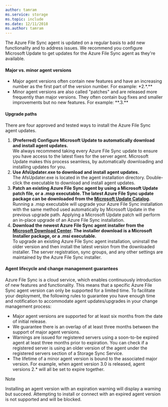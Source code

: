 ```yaml
---
author: tamram
ms.service: storage
ms.topic: include
ms.date: 12/11/2018
ms.author: tamram
---
```

The Azure File Sync agent is updated on a regular basis to add new functionality and to address issues. We recommend you configure Microsoft Update to get updates for the Azure File Sync agent as they're available.

#### Major vs. minor agent versions
* Major agent versions often contain new features and have an increasing number as the first part of the version number. For example: \*2.\*.\*\*
* Minor agent versions are also called "patches" and are released more frequently than major versions. They often contain bug fixes and smaller improvements but no new features. For example: \*\*.3.\*\*

#### Upgrade paths
There are four approved and tested ways to install the Azure File Sync agent updates. 
1. **(Preferred) Configure Microsoft Update to automatically download and install agent updates.**  
    We always recommend taking every Azure File Sync update to ensure you have access to the latest fixes for the server agent. Microsoft Update makes this process seamless, by automatically downloading and installing updates for you.
2. **Use AfsUpdater.exe to download and install agent updates.**  
    The AfsUpdater.exe is located in the agent installation directory. Double-click the executable to download and install agent updates. 
3. **Patch an existing Azure File Sync agent by using a Microsoft Update patch file, or a .msp executable. The latest Azure File Sync update package can be downloaded from the [Microsoft Update Catalog](https://www.catalog.update.microsoft.com/Search.aspx?q=Azure%20File%20Sync).**  
    Running a .msp executable will upgrade your Azure File Sync installation with the same method used automatically by Microsoft Update in the previous upgrade path. Applying a Microsoft Update patch will perform an in-place upgrade of an Azure File Sync installation.
4. **Download the newest Azure File Sync agent installer from the [Microsoft Download Center](https://go.microsoft.com/fwlink/?linkid=858257). The installer download is a Microsoft Installer package, or a .msi executable.**  
    To upgrade an existing Azure File Sync agent installation, uninstall the older version and then install the latest version from the downloaded installer. The server registration, sync groups, and any other settings are maintained by the Azure File Sync installer.

#### Agent lifecycle and change management guarantees
Azure File Sync is a cloud service, which enables continuously introduction of new features and functionality. This means that a specific Azure File Sync agent version can only be supported for a limited time. To facilitate your deployment, the following rules to guarantee you have enough time and notification to accommodate agent updates/upgrades in your change management process:

- Major agent versions are supported for at least six months from the date of initial release.
- We guarantee there is an overlap of at least three months between the support of major agent versions. 
- Warnings are issued for registered servers using a soon-to-be expired agent at least three months prior to expiration. You can check if a registered server is using an older version of the agent under the registered servers section of a Storage Sync Service.
- The lifetime of a minor agent version is bound to the associated major version. For example, when agent version 3.0 is released, agent versions 2.\* will all be set to expire together.

> [!Note]
> Installing an agent version with an expiration warning will display a warning but succeed. Attempting to install or connect with an expired agent version is not supported and will be blocked.
